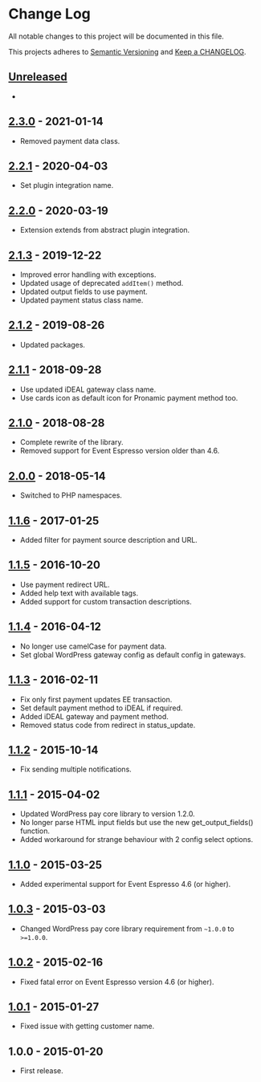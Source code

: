 # Change Log

All notable changes to this project will be documented in this file.

This projects adheres to [Semantic Versioning](http://semver.org/) and [Keep a CHANGELOG](http://keepachangelog.com/).

## [Unreleased][unreleased]
-

## [2.3.0] - 2021-01-14
- Removed payment data class.

## [2.2.1] - 2020-04-03
- Set plugin integration name.

## [2.2.0] - 2020-03-19
- Extension extends from abstract plugin integration.

## [2.1.3] - 2019-12-22
- Improved error handling with exceptions.
- Updated usage of deprecated `addItem()` method.
- Updated output fields to use payment.
- Updated payment status class name.

## [2.1.2] - 2019-08-26
- Updated packages.

## [2.1.1] - 2018-09-28
- Use updated iDEAL gateway class name.
- Use cards icon as default icon for Pronamic payment method too.

## [2.1.0] - 2018-08-28
- Complete rewrite of the library.
- Removed support for Event Espresso version older than 4.6.

## [2.0.0] - 2018-05-14
- Switched to PHP namespaces.

## [1.1.6] - 2017-01-25
- Added filter for payment source description and URL.

## [1.1.5] - 2016-10-20
- Use payment redirect URL.
- Added help text with available tags.
- Added support for custom transaction descriptions.

## [1.1.4] - 2016-04-12
- No longer use camelCase for payment data.
- Set global WordPress gateway config as default config in gateways.

## [1.1.3] - 2016-02-11
- Fix only first payment updates EE transaction.
- Set default payment method to iDEAL if required.
- Added iDEAL gateway and payment method.
- Removed status code from redirect in status_update.

## [1.1.2] - 2015-10-14
- Fix sending multiple notifications.

## [1.1.1] - 2015-04-02
- Updated WordPress pay core library to version 1.2.0.
- No longer parse HTML input fields but use the new get_output_fields() function.
- Added workaround for strange behaviour with 2 config select options.

## [1.1.0] - 2015-03-25
- Added experimental support for Event Espresso 4.6 (or higher).

## [1.0.3] - 2015-03-03
- Changed WordPress pay core library requirement from `~1.0.0` to `>=1.0.0`.

## [1.0.2] - 2015-02-16
- Fixed fatal error on Event Espresso version 4.6 (or higher).

## [1.0.1] - 2015-01-27
- Fixed issue with getting customer name.

## 1.0.0 - 2015-01-20
- First release.

[unreleased]: https://github.com/wp-pay-extensions/event-espresso/compare/2.3.0...HEAD
[2.3.0]: https://github.com/wp-pay-extensions/event-espresso/compare/2.2.1...2.3.0
[2.2.1]: https://github.com/wp-pay-extensions/event-espresso/compare/2.2.0...2.2.1
[2.2.0]: https://github.com/wp-pay-extensions/event-espresso/compare/2.1.3...2.2.0
[2.1.3]: https://github.com/wp-pay-extensions/event-espresso/compare/2.1.2...2.1.3
[2.1.2]: https://github.com/wp-pay-extensions/event-espresso/compare/2.1.1...2.1.2
[2.1.1]: https://github.com/wp-pay-extensions/event-espresso/compare/2.1.0...2.1.1
[2.1.0]: https://github.com/wp-pay-extensions/event-espresso/compare/2.0.0...2.1.0
[2.0.0]: https://github.com/wp-pay-extensions/event-espresso/compare/1.1.6...2.0.0
[1.1.6]: https://github.com/wp-pay-extensions/event-espresso/compare/1.1.5...1.1.6
[1.1.5]: https://github.com/wp-pay-extensions/event-espresso/compare/1.1.4...1.1.5
[1.1.4]: https://github.com/wp-pay-extensions/event-espresso/compare/1.1.3...1.1.4
[1.1.3]: https://github.com/wp-pay-extensions/event-espresso/compare/1.1.2...1.1.3
[1.1.2]: https://github.com/wp-pay-extensions/event-espresso/compare/1.1.1...1.1.2
[1.1.1]: https://github.com/wp-pay-extensions/event-espresso/compare/1.1.0...1.1.1
[1.1.0]: https://github.com/wp-pay-extensions/event-espresso/compare/1.0.3...1.1.0
[1.0.3]: https://github.com/wp-pay-extensions/event-espresso/compare/1.0.2...1.0.3
[1.0.2]: https://github.com/wp-pay-extensions/event-espresso/compare/1.0.1...1.0.2
[1.0.1]: https://github.com/wp-pay-extensions/event-espresso/compare/1.0.0...1.0.1
